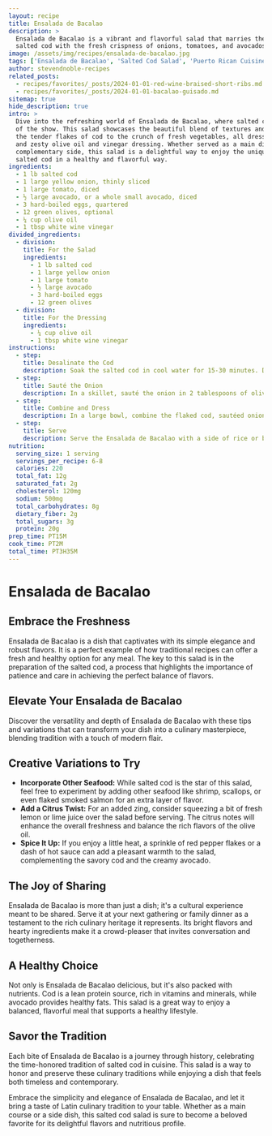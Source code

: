 ```yaml
---
layout: recipe
title: Ensalada de Bacalao
description: >
  Ensalada de Bacalao is a vibrant and flavorful salad that marries the rich taste of
  salted cod with the fresh crispness of onions, tomatoes, and avocados.
image: /assets/img/recipes/ensalada-de-bacalao.jpg
tags: ['Ensalada de Bacalao', 'Salted Cod Salad', 'Puerto Rican Cuisine', 'Dinner']
author: stevendnoble-recipes
related_posts:
  - recipes/favorites/_posts/2024-01-01-red-wine-braised-short-ribs.md
  - recipes/favorites/_posts/2024-01-01-bacalao-guisado.md
sitemap: true
hide_description: true
intro: >
  Dive into the refreshing world of Ensalada de Bacalao, where salted cod is the star
  of the show. This salad showcases the beautiful blend of textures and flavors, from
  the tender flakes of cod to the crunch of fresh vegetables, all dressed in a light
  and zesty olive oil and vinegar dressing. Whether served as a main dish or a
  complementary side, this salad is a delightful way to enjoy the unique taste of
  salted cod in a healthy and flavorful way.
ingredients:
  - 1 lb salted cod
  - 1 large yellow onion, thinly sliced
  - 1 large tomato, diced
  - ½ large avocado, or a whole small avocado, diced
  - 3 hard-boiled eggs, quartered
  - 12 green olives, optional
  - ¼ cup olive oil
  - 1 tbsp white wine vinegar
divided_ingredients:
  - division:
    title: For the Salad
    ingredients:
      - 1 lb salted cod
      - 1 large yellow onion
      - 1 large tomato
      - ½ large avocado
      - 3 hard-boiled eggs
      - 12 green olives
  - division:
    title: For the Dressing
    ingredients:
      - ¼ cup olive oil
      - 1 tbsp white wine vinegar
instructions:
  - step:
    title: Desalinate the Cod
    description: Soak the salted cod in cool water for 15-30 minutes. Drain and transfer to a pot, cover with fresh water, and bring to a simmer. Repeat the process 3-4 times until the cod reaches the desired saltiness. Drain and flake the cod with a fork.
  - step:
    title: Sauté the Onion
    description: In a skillet, sauté the onion in 2 tablespoons of olive oil until soft and translucent.
  - step:
    title: Combine and Dress
    description: In a large bowl, combine the flaked cod, sautéed onions, tomato, avocado, eggs, and olives. Drizzle with olive oil and white wine vinegar, and toss until well combined. Adjust olive oil to taste if the salad is too dry.
  - step:
    title: Serve
    description: Serve the Ensalada de Bacalao with a side of rice or boiled yucca root, drizzled with olive oil for an extra layer of flavor.
nutrition:
  serving_size: 1 serving
  servings_per_recipe: 6-8
  calories: 220
  total_fat: 12g
  saturated_fat: 2g
  cholesterol: 120mg
  sodium: 500mg
  total_carbohydrates: 8g
  dietary_fiber: 2g
  total_sugars: 3g
  protein: 20g
prep_time: PT15M
cook_time: PT2M
total_time: PT3H35M
---
```


# Ensalada de Bacalao

## Embrace the Freshness

Ensalada de Bacalao is a dish that captivates with its simple elegance and robust flavors. It is a perfect example of how traditional recipes can offer a fresh and healthy option for any meal. The key to this salad is in the preparation of the salted cod, a process that highlights the importance of patience and care in achieving the perfect balance of flavors.

## Elevate Your Ensalada de Bacalao

Discover the versatility and depth of Ensalada de Bacalao with these tips and variations that can transform your dish into a culinary masterpiece, blending tradition with a touch of modern flair.

## Creative Variations to Try

* **Incorporate Other Seafood:** While salted cod is the star of this salad, feel free to experiment by adding other seafood like shrimp, scallops, or even flaked smoked salmon for an extra layer of flavor.
* **Add a Citrus Twist:** For an added zing, consider squeezing a bit of fresh lemon or lime juice over the salad before serving. The citrus notes will enhance the overall freshness and balance the rich flavors of the olive oil.
* **Spice It Up:** If you enjoy a little heat, a sprinkle of red pepper flakes or a dash of hot sauce can add a pleasant warmth to the salad, complementing the savory cod and the creamy avocado.

## The Joy of Sharing

Ensalada de Bacalao is more than just a dish; it's a cultural experience meant to be shared. Serve it at your next gathering or family dinner as a testament to the rich culinary heritage it represents. Its bright flavors and hearty ingredients make it a crowd-pleaser that invites conversation and togetherness.

## A Healthy Choice

Not only is Ensalada de Bacalao delicious, but it's also packed with nutrients. Cod is a lean protein source, rich in vitamins and minerals, while avocado provides healthy fats. This salad is a great way to enjoy a balanced, flavorful meal that supports a healthy lifestyle.

## Savor the Tradition

Each bite of Ensalada de Bacalao is a journey through history, celebrating the time-honored tradition of salted cod in cuisine. This salad is a way to honor and preserve these culinary traditions while enjoying a dish that feels both timeless and contemporary.

Embrace the simplicity and elegance of Ensalada de Bacalao, and let it bring a taste of Latin culinary tradition to your table. Whether as a main course or a side dish, this salted cod salad is sure to become a beloved favorite for its delightful flavors and nutritious profile.